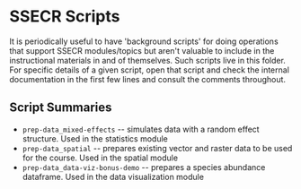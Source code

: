 # SSECR Scripts

It is periodically useful to have 'background scripts' for doing operations that support SSECR modules/topics but aren't valuable to include in the instructional materials in and of themselves. Such scripts live in this folder. For specific details of a given script, open that script and check the internal documentation in the first few lines and consult the comments throughout.

## Script Summaries

- `prep-data_mixed-effects` -- simulates data with a random effect structure. Used in the statistics module
- `prep-data_spatial` -- prepares existing vector and raster data to be used for the course. Used in the spatial module
- `prep-data_data-viz-bonus-demo` -- prepares a species abundance dataframe. Used in the data visualization module
